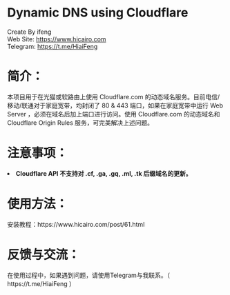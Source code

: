 # Dynamic DNS using Cloudflare
Create By ifeng<br>
Web Site: https://www.hicairo.com <br>
Telegram: https://t.me/HiaiFeng <br>

# 简介：
本项目用于在光猫或软路由上使用 Cloudflare.com 的动态域名服务。目前电信/移动/联通对于家庭宽带，均封闭了 80 & 443 端口，如果在家庭宽带中运行 Web Server ，必须在域名后加上端口进行访问。使用 Cloudflare.com 的动态域名和 Cloudflare Origin Rules 服务，可完美解决上述问题。

# 注意事项：
<p><b><li>Cloudflare API 不支持对 .cf, .ga, .gq, .ml, .tk 后缀域名的更新。</li></b></p>

# 使用方法：
<p>安装教程：https://www.hicairo.com/post/61.html</p>

# 反馈与交流：
<p>在使用过程中，如果遇到问题，请使用Telegram与我联系。（ https://t.me/HiaiFeng ）</p>
